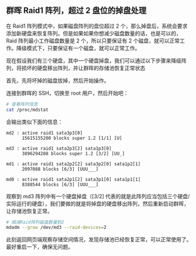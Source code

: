 ## 群晖 Raid1 阵列，超过 2 盘位的掉盘处理

在 Raid1 阵列模式中，如果磁盘阵列的盘位超过 2 个，那么掉盘后，系统会要求添加新硬盘来恢复阵列。但是如果如果你想减少磁盘数量的话，也是可以的，Raid 阵列最小工作磁盘数量是 2 个，所以只要保证有 2 个磁盘，就可以正常工作。降级模式下，只要保证有一个磁盘，就可以正常工作。

现在假设我们有三个硬盘，其中一个硬盘掉盘，我们可以通过以下步骤来降级阵列，将损坏的硬盘移出阵列，并让群晖的存储池恢复正常状态

首先，先将坏掉的磁盘拔掉，然后开始操作。

连接到群晖的 SSH，切换至 root 用户，然后开始吧：

```bash
# 查看阵列信息
cat /proc/mdstat
```

会输出类似下面的信息：

```
md2 : active raid1 sata3p3[0]
      15615155200 blocks super 1.2 [1/1] [U]

md3 : active raid1 sata2p3[2] sata1p3[0]
      3896294208 blocks super 1.2 [3/2] [UU_]

md1 : active raid1 sata2p2[2] sata3p2[0] sata1p2[1]
      2097088 blocks [6/3] [UUU___]

md0 : active raid1 sata2p1[2] sata3p1[0] sata1p1[1]
      8388544 blocks [6/3] [UUU___]
```

观察到 md3 阵列中有一个硬盘掉盘（[3/2] 代表的就是此阵列应当包括三个硬盘/实际运行的硬盘），我们要做的就是将掉盘的硬盘移出阵列，然后重新启动群晖，让存储池恢复正常。

```bash
# 缩减Raid阵列磁盘数量到2
mdadm --grow /dev/md3 --raid-devices=2
```

此刻返回网页端观察存储空间情况，发现存储池已经恢复正常，可以正常使用了。最好重启一下，确保无问题。
